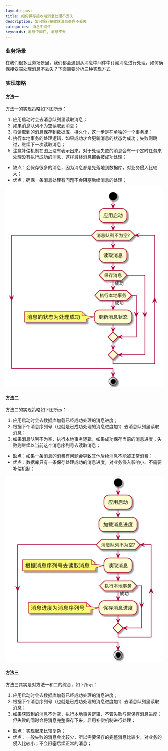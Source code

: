```yaml
---
layout: post
title: 如何保存接收端消息处理不丢失
description: 如何保存接收端消息处理不丢失
categories: 消息中间件
keywords: 消息中间件, 消息不丢
---
```



### 业务场景

在我们很多业务场景里，我们都会遇到从消息中间件中订阅消息进行处理，如何确保接受端处理消息不丢失？下面简要分析三种实现方式

### 实现策略

#### 方法一

方法一的实现策略如下图所示：

1. 应用启动时会去消息队列里读取消息；
2. 如果消息队列不为空读取到消息；
3. 将读取到的消息保存到数据库，持久化，这一步是在单独的一个事务里；
4. 执行本地事务的处理逻辑，如果成功才会更新消息的状态为成功；失败则跳过，继续下一次读取消息；
5. 注意补偿机制在图上没有表示出来，对于处理失败的消息会有一个定时任务来处理没有执行成功的消息，这样最终消息都会被成功处理；

- 缺点：会保存很多的消息，因为消息都是先落地到数据库，对业务侵入比较大；
- 优点：确保一条消息处理有问题不会阻塞后续消息的处理；

![方法1](/images/posts/mq/receive_message1.png)

#### 方法二

方法二的实现策略如下图所示：

1. 应用启动时会去数据库加载已经成功处理的消息进度；
2. 根据下个消息序列号（也就是已成功处理的消息进度加1）去消息队列里读取消息；
3. 如果消息队列不为空，执行本地事务逻辑，如果成功保存当前的消息进度；失败则继续以当前这个消息序列号去读取消息；


- 缺点：如果一条消息的消费有问题会导致其他后续消息不能被正常消费；
- 优点：数据库只有一条保存处理成功的消息进度，对业务侵入影响小、不需要补偿机制； 

![方法2](/images/posts/mq/receive_message2.png)

#### 方法三

方法三其实是对方法一和二的综合，如下所示：

1. 应用启动时会去数据库加载已经成功处理的消息进度；
2. 根据下个消息序列号（也就是已成功处理的消息进度加1）去消息队列里读取消息；
3. 如果获取到的消息不为空，执行本地事务逻辑，不管失败与否保存消息进度；但失败的同时会将消息完整保存下来，启用补偿机制进行处理；

- 缺点：实现起来比较复杂；
- 优点：一般失败的消息会比较少，所以需要保存的完整消息比较少，对业务的侵入比较小；不会阻塞后续正常的消息； 





       

 


















